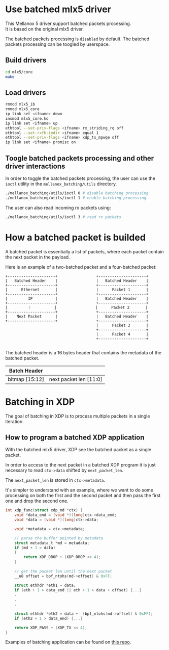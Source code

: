 # Use batched mlx5 driver

This Mellanox 5 driver support batched packets processing.   
It is based on the original mlx5 driver.   

The batched packets processing is `disabled` by default. The batched packets processing can be toogled by userspace.   

## Build drivers

```bash
cd mlx5/core
make
```

## Load drivers

```bash
rmmod mlx5_ib
rmmod mlx5_core
ip link set <ifname> down
insmod mlx5_core.ko
ip link set <ifname> up
ethtool --set-priv-flags <ifname> rx_striding_rq off
ethtool --set-rxfh-indir <ifname> equal 1
ethtool --set-priv-flags <ifname> xdp_tx_mpwqe off
ip link set <ifname> promisc on
```

## Toogle batched packets processing and other driver interactions

In order to toggle the batched packets processing, the user can use the `ioctl` utility in the `mellanox_batching/utils` directory.
```bash
./mellanox_batching/utils/ioctl 0 # disable batching processing
./mellanox_batching/utils/ioctl 1 # enable batching processing
```

The user can also read incoming rx packets using:
```bash
./mellanox_batching/utils/ioctl 3 # read rx packets
```

# How a batched packet is builded
A batched packet is essentially a list of packets, where each packet contain the next packet in the payload.

Here is an example of a two-batched packet and a four-batched packet:
```
+---------------------+                 +---------------------+
|   Batched Header    |                 |   Batched Header    |
+---------------------+                 +---------------------+
|      Ethernet       |                 |      Packet 1       |
+---------------------+                 +---------------------+
|         IP          |                 |   Batched Header    |
+---------------------+                 +---------------------+
|         ⋮          |                 |      Packet 2       |
+---------------------+                 +---------------------+
|    Next Packet      |                 |   Batched Header    |
+---------------------+                 +---------------------+
                                        |      Packet 3       |
                                        +---------------------+
                                        |      Packet 4       |
                                        +---------------------+
                                        
```
The batched header is a 16 bytes header that contains the metadata of the batched packet.

| Batch Header    |                         |
|-----------------|----------------------   |
| bitmap [15:12]  |  next packet len [11:0] |


# Batching in XDP

The goal of batching in XDP is to process multiple packets in a single iteration.

## How to program a batched XDP application

With the batched mlx5 driver, XDP see the batched packet as a single packet.  

In order to access to the next packet in a batched XDP program it is just necessary to read `ctx->data` shifted by `next_packet_len`.

The `next_packet_len` is stored in `ctx->metadata`.

It's simpler to understand with an example, where we want to do some processing on both the first and the second packet and then pass the first one and drop the second one.
```c
int xdp_func(struct xdp_md *ctx) {
    void *data_end = (void *)(long)ctx->data_end;
    void *data = (void *)(long)ctx->data;

    void *metadata = ctx->metadata;

    // parse the buffer pointed by metadata
    struct metadata_t *md = metadata;
    if (md + 1 > data)
    {
        return XDP_DROP + (XDP_DROP << 4);
    }
    
    // get the packet len until the next packet
    __u8 offset = bpf_ntohs(md->offset) & 0xFF;

    struct ethhdr *eth1 = data;
    if (eth + 1 > data_end || eth + 1 > data + offset) {...}
    .
    .
    .
    
    struct ethhdr *eth2 = data +  (bpf_ntohs(md->offset) & 0xFF);
    if (eth2 + 1 > data_end) {...}

    return XDP_PASS + (XDP_TX << 4);
}
```

Examples of batching application can be found on [this repo](https://github.com/CiZ01/bxdp.git).